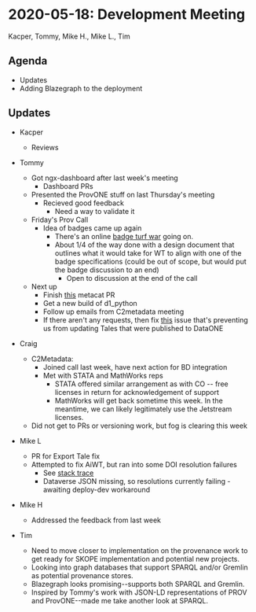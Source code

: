 2020-05-18: Development Meeting
===============================

Kacper, Tommy, Mike H., Mike L., Tim

Agenda
------

* Updates
* Adding Blazegraph to the deployment

Updates
-------

* Kacper
    * Reviews

* Tommy
    * Got ngx-dashboard after last week's meeting
        * Dashboard PRs
    * Presented the ProvONE stuff on last Thursday's meeting
        * Recieved good feedback
            * Need a way to validate it
    * Friday's Prov Call
        * Idea of badges came up again
            * There's an online [badge turf war](https://groups.niso.org/apps/group_public/download.php/23561/RP-31-202X_Reproducibility_Badging_draft_for_public_comment.pdf) going on.
            * About 1/4 of the way done with a design document that outlines what it would take for WT to align with one of the badge specifications (could be out of scope, but would put the badge discussion to an end)
                * Open to discussion at the end of the call
    * Next up
        * Finish [this](https://github.com/NCEAS/metacat/pull/1414) metacat PR
        * Get a new build of d1_python
        * Follow up emails from C2metadata meeting
        * If there aren't any requests, then fix [this](https://github.com/DataONEorg/d1_python/issues/28) issue that's preventing us from updating Tales that were published to DataONE

* Craig
    * C2Metadata:
        * Joined call last week, have next action for BD integration
        * Met with STATA and MathWorks reps
            * STATA offered similar arrangement as with CO -- free licenses in return for acknowledgement of support
            * MathWorks will get back sometime this week. In the meantime, we can likely legitimately use the Jetstream licenses.
    * Did not get to PRs or versioning work, but fog is clearing this week

* Mike L
    * PR for Export Tale fix
    * Attempted to fix AiWT, but ran into some DOI resolution failures
        * See [stack trace](https://gist.github.com/bodom0015/9bf5cdc2c292b2b32f079e09d7e87d7e)
        * Dataverse JSON missing, so resolutions currently failing - awaiting deploy-dev workaround

* Mike H
    * Addressed the feedback from last week

* Tim
    * Need to move closer to implementation on the provenance work to get ready for SKOPE implementation and potential new projects.
    * Looking into graph databases that support SPARQL and/or Gremlin as potential provenance stores.
    * Blazegraph looks promising--supports both SPARQL and Gremlin.
    * Inspired by Tommy's work with JSON-LD representations of PROV and ProvONE--made me take another look at SPARQL. 
